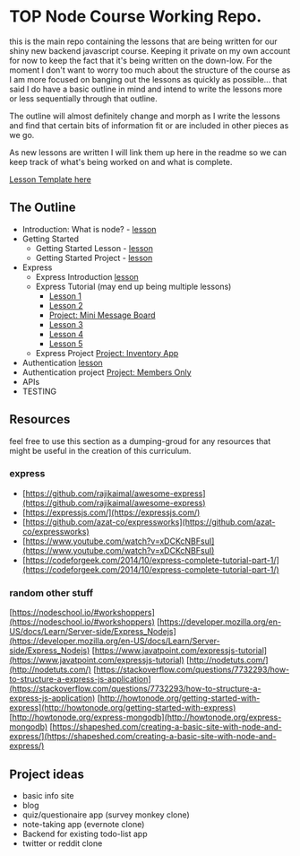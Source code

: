 # TOP Node Course Working Repo.

this is the main repo containing the lessons that are being written for our shiny new backend javascript course.  Keeping it private on my own account for now to keep the fact that it's being written on the down-low.  For the moment I don't want to worry too much about the structure of the course as I am more focused on banging out the lessons as quickly as possible... that said I do have a basic outline in mind and intend to write the lessons more or less sequentially through that outline.

The outline will almost definitely change and morph as I write the lessons and find that certain bits of information fit or are included in other pieces as we go.

As new lessons are written I will link them up here in the readme so we can keep track of what's being worked on and what is complete.

[Lesson Template here](lesson-template.md)

## The Outline

- Introduction: What is node? - [lesson](Introduction.md)
- Getting Started
  - Getting Started Lesson - [lesson](Getting-Started.md)
  - Getting Started Project - [lesson](Getting-Started-Project.md)
- Express
  - Express Introduction [lesson](Express-Introduction.md)
  - Express Tutorial (may end up being multiple lessons)
    - [Lesson 1](Express-Lesson-1.md)
    - [Lesson 2](Express-Lesson-2.md)
    - [Project: Mini Message Board](Express-Mini-Message-Board.md)
    - [Lesson 3](Express-Lesson-3.md)
    - [Lesson 4](Express-Lesson-4.md)
    - [Lesson 5](Express-Lesson-5.md)
  - Express Project [Project: Inventory App](Express-Inventory-Application.md)
- Authentication [lesson](Authentication.md)
- Authentication project [Project: Members Only](Members-Only.md) 
- APIs
- TESTING

## Resources

feel free to use this section as a dumping-groud for any resources that might be useful in the creation of this curriculum. 

### express
- [https://github.com/rajikaimal/awesome-express](https://github.com/rajikaimal/awesome-express)
- [https://expressjs.com/](https://expressjs.com/)
- [https://github.com/azat-co/expressworks](https://github.com/azat-co/expressworks)
- [https://www.youtube.com/watch?v=xDCKcNBFsuI](https://www.youtube.com/watch?v=xDCKcNBFsuI)
- [https://codeforgeek.com/2014/10/express-complete-tutorial-part-1/](https://codeforgeek.com/2014/10/express-complete-tutorial-part-1/)


### random other stuff
[https://nodeschool.io/#workshoppers](https://nodeschool.io/#workshoppers)
[https://developer.mozilla.org/en-US/docs/Learn/Server-side/Express_Nodejs](https://developer.mozilla.org/en-US/docs/Learn/Server-side/Express_Nodejs)
[https://www.javatpoint.com/expressjs-tutorial](https://www.javatpoint.com/expressjs-tutorial)
[http://nodetuts.com/](http://nodetuts.com/)
[https://stackoverflow.com/questions/7732293/how-to-structure-a-express-js-application](https://stackoverflow.com/questions/7732293/how-to-structure-a-express-js-application)
[http://howtonode.org/getting-started-with-express](http://howtonode.org/getting-started-with-express)
[http://howtonode.org/express-mongodb](http://howtonode.org/express-mongodb)
[https://shapeshed.com/creating-a-basic-site-with-node-and-express/](https://shapeshed.com/creating-a-basic-site-with-node-and-express/)


## Project ideas
- basic info site
- blog
- quiz/questionaire app (survey monkey clone)
- note-taking app (evernote clone)
- Backend for existing todo-list app
- twitter or reddit clone
